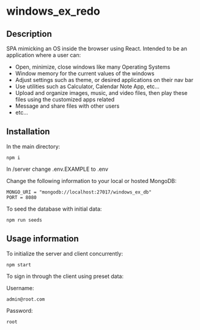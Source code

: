 # windows_ex_redo

## Description

SPA mimicking an OS inside the browser using React. Intended to be an application where a user can:

- Open, minimize, close windows like many Operating Systems
- Window memory for the current values of the windows
- Adjust settings such as theme, or desired applications on their nav bar
- Use utilities such as Calculator, Calendar Note App, etc...
- Upload and organize images, music, and video files, then play these files using the customized apps related
- Message and share files with other users
- etc...

## Installation

In the main directory: 

```code
npm i
```

In /server change .env.EXAMPLE to .env

Change the following information to your local or hosted MongoDB:

```
MONGO_URI = "mongodb://localhost:27017/windows_ex_db"
PORT = 8080
```

To seed the database with initial data:

```
npm run seeds
```

## Usage information

To initialize the server and client concurrently:

```code
npm start
```

To sign in through the client using preset data:

Username: 

```code
admin@root.com
```
Password:

```code
root
```